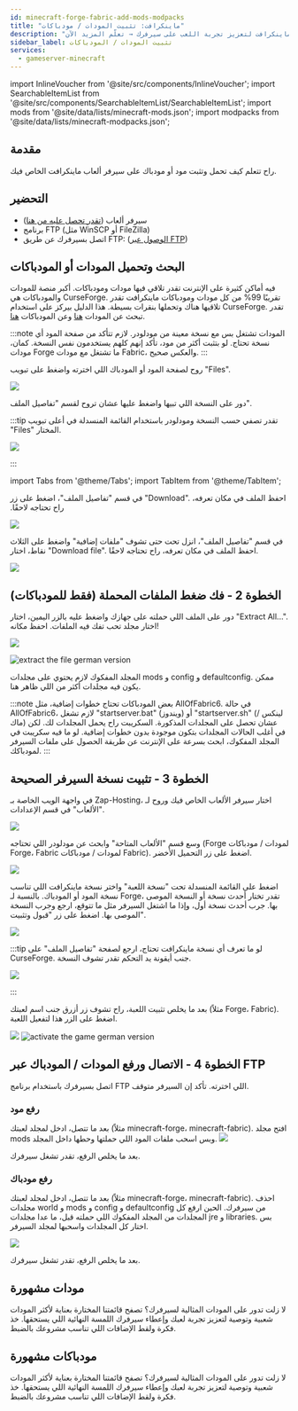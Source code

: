 ```yaml
---
id: minecraft-forge-fabric-add-mods-modpacks
title: "ماينكرافت: تثبيت المودات / مودباكات"
description: "اكتشف كيف تحمل وتثبت مودات وماودباكات ماينكرافت لتعزيز تجربة اللعب على سيرفرك → تعلّم المزيد الآن"
sidebar_label: تثبيت المودات / المودباكات
services:
  - gameserver-minecraft
---
```


import InlineVoucher from '@site/src/components/InlineVoucher';
import SearchableItemList from '@site/src/components/SearchableItemList/SearchableItemList';
import mods from '@site/data/lists/minecraft-mods.json';
import modpacks from '@site/data/lists/minecraft-modpacks.json';


## مقدمة

راح تتعلم كيف تحمل وتثبت مود أو مودباك على سيرفر ألعاب ماينكرافت الخاص فيك.

<InlineVoucher />

## التحضير

- سيرفر ألعاب ([تقدر تحصل عليه من هنا](https://zap-hosting.com/en/gameserver-hosting/))
- برنامج FTP (مثل WinSCP أو FileZilla)
- اتصل بسيرفرك عن طريق FTP: ([الوصول عبر FTP](gameserver-ftpaccess.md))



## البحث وتحميل المودات أو المودباكات

فيه أماكن كثيرة على الإنترنت تقدر تلاقي فيها مودات ومودباكات. أكبر منصة للمودات والمودباكات هي CurseForge. تقريبًا 99% من كل مودات ومودباكات ماينكرافت تقدر تلاقيها هناك وتحملها بنقرات بسيطة. هذا الدليل بيركز على استخدام CurseForge. تقدر تبحث عن المودات [هنا](https://www.curseforge.com/minecraft/mc-mods) وعن المودباكات [هنا](https://curseforge.com/minecraft/modpacks).

:::note
المودات تشتغل بس مع نسخة معينة من مودلودر. لازم تتأكد من صفحة المود أي نسخة تحتاج. لو بتثبت أكثر من مود، تأكد إنهم كلهم يستخدمون نفس النسخة. كمان، مودات Forge ما تشتغل مع مودات Fabric، والعكس صحيح.
:::

روح لصفحة المود أو المودباك اللي اخترته واضغط على تبويب "Files".

![](https://github.com/Yoshlix/docs/assets/26007280/cc528cf6-9fc8-4524-aca0-b954e24716f8)


دور على النسخة اللي تبيها واضغط عليها عشان تروح لقسم "تفاصيل الملف".

:::tip
تقدر تصفي حسب النسخة ومودلودر باستخدام القائمة المنسدلة في أعلى تبويب "Files" المختار.

![](https://github.com/Yoshlix/docs/assets/26007280/6867b2f2-e9db-4a4c-be88-b9b22b800e72)

:::

import Tabs from '@theme/Tabs';
import TabItem from '@theme/TabItem';

<Tabs>
<TabItem value="Mods" label="للمودات" default>
في قسم "تفاصيل الملف"، اضغط على زر "Download". احفظ الملف في مكان تعرفه، راح تحتاجه لاحقًا.

![](https://github.com/Yoshlix/docs/assets/26007280/7b84ae33-1bef-4568-80d7-ef651a654b08)

</TabItem>

<TabItem value="Modpacks" label="للمودباكات">
في قسم "تفاصيل الملف"، انزل تحت حتى تشوف "ملفات إضافية" واضغط على الثلاث نقاط، اختار "Download file". احفظ الملف في مكان تعرفه، راح تحتاجه لاحقًا.

![](https://github.com/Yoshlix/docs/assets/26007280/49fb9317-fdd3-474e-8140-b78b102c5f3d)

</TabItem>
</Tabs>

## الخطوة 2 - فك ضغط الملفات المحملة (فقط للمودباكات)

دور على الملف اللي حملته على جهازك واضغط عليه بالزر اليمين، اختار "Extract All...". اختار مجلد تحب تفك فيه الملفات. احفظ مكانه!

![](https://github.com/Yoshlix/docs/assets/26007280/edbc753d-1906-4d81-9f05-354ff48ceebb)

![extract the file german version](https://screensaver01.zap-hosting.com/index.php/s/iE9XFMmrjj7b7ST/preview)

المجلد المفكوك لازم يحتوي على مجلدات mods و config و defaultconfig. ممكن يكون فيه مجلدات أكثر من اللي ظاهر هنا.

:::note
بعض المودباكات تحتاج خطوات إضافية، مثل AllOfFabric6. في حالة AllOfFabric6، لازم تشغل "startserver.bat" (ويندوز) أو "startserver.sh" (لينكس / ماك) عشان تحصل على المجلدات المذكورة. السكريبت راح يحمل المجلدات لك. لكن في أغلب الحالات المجلدات بتكون موجودة بدون خطوات إضافية. لو ما فيه سكريبت في المجلد المفكوك، ابحث بسرعة على الإنترنت عن طريقة الحصول على ملفات السيرفر لمودباكك.
:::


## الخطوة 3 - تثبيت نسخة السيرفر الصحيحة

في واجهة الويب الخاصة بـ Zap-Hosting، اختار سيرفر الألعاب الخاص فيك وروح لـ "الألعاب" في قسم الإعدادات.

![](https://github.com/Yoshlix/docs/assets/26007280/47e88856-0120-408a-8bec-41e54e3b0738)

وسع قسم "الألعاب المتاحة" وابحث عن مودلودر اللي تحتاجه (Forge لمودات / مودباكات Forge، Fabric لمودات / مودباكات Fabric). اضغط على زر التحميل الأخضر.

![](https://github.com/Yoshlix/docs/assets/26007280/e3b4e5d3-11c9-4f09-ae46-27cea93a58a3)


اضغط على القائمة المنسدلة تحت "نسخة اللعبة" واختر نسخة ماينكرافت اللي تناسب نسخة المود أو المودباك. بالنسبة لـ Forge، تقدر تختار أحدث نسخة أو النسخة الموصى بها. جرب أحدث نسخة أول، وإذا ما اشتغل السيرفر مثل ما تتوقع، ارجع وجرب النسخة الموصى بها. اضغط على زر "قبول وتثبيت".

![](https://github.com/Yoshlix/docs/assets/26007280/3530466f-bd58-4d0e-9ca3-8d964ac76d80)


:::tip
لو ما تعرف أي نسخة ماينكرافت تحتاج، ارجع لصفحة "تفاصيل الملف" على CurseForge. جنب أيقونة يد التحكم تقدر تشوف النسخة.

![](https://github.com/Yoshlix/docs/assets/26007280/89f751c1-7179-4107-b8bc-7c4381a7d94c)

:::

بعد ما يخلص تثبيت اللعبة، راح تشوف زر أزرق جنب اسم لعبتك (مثلاً Forge، Fabric). اضغط على الزر هذا لتفعيل اللعبة.

![](https://github.com/Yoshlix/docs/assets/26007280/53cf9569-3529-42fb-9a7d-6ae636ca4f9c)
![activate the game german version](https://screensaver01.zap-hosting.com/index.php/s/GiFsA7JmGPd4LCB/preview)


## الخطوة 4 - الاتصال ورفع المودات / المودباك عبر FTP

اتصل بسيرفرك باستخدام برنامج FTP اللي اخترته. تأكد إن السيرفر متوقف.

### رفع مود

بعد ما تتصل، ادخل لمجلد لعبتك (مثلاً minecraft-forge، minecraft-fabric). افتح مجلد mods وبس اسحب ملفات المود اللي حملتها وحطها داخل المجلد.
![](https://github.com/Yoshlix/docs/assets/26007280/8619fc4f-4fab-415a-9692-f74f8930da3f)

بعد ما يخلص الرفع، تقدر تشغل سيرفرك.

### رفع مودباك

بعد ما تتصل، ادخل لمجلد لعبتك (مثلاً minecraft-forge، minecraft-fabric). احذف مجلدات world و mods و config و defaultconfig من سيرفرك. الحين ارفع كل المجلدات من المجلد المفكوك اللي حملته قبل، ما عدا مجلدات jre و libraries. بس اختار كل المجلدات واسحبها لمجلد السيرفر.

![](https://github.com/Yoshlix/docs/assets/26007280/1424a94d-aa96-40ca-8b30-7c1905e67c21)

بعد ما يخلص الرفع، تقدر تشغل سيرفرك.



## مودات مشهورة

لا زلت تدور على المودات المثالية لسيرفرك؟ تصفح قائمتنا المختارة بعناية لأكثر المودات شعبية وتوصية لتعزيز تجربة لعبك وإعطاء سيرفرك اللمسة النهائية اللي يستحقها. خذ فكرة ولقط الإضافات اللي تناسب مشروعك بالضبط.

<SearchableItemList items={mods} />

## مودباكات مشهورة

لا زلت تدور على المودات المثالية لسيرفرك؟ تصفح قائمتنا المختارة بعناية لأكثر المودات شعبية وتوصية لتعزيز تجربة لعبك وإعطاء سيرفرك اللمسة النهائية اللي يستحقها. خذ فكرة ولقط الإضافات اللي تناسب مشروعك بالضبط.

<SearchableItemList items={modpacks} />

<InlineVoucher />